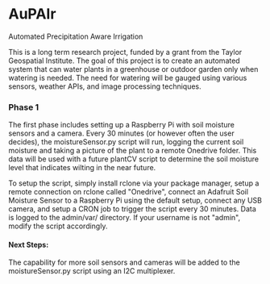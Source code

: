 # AuPAIr
Automated Precipitation Aware Irrigation

This is a long term research project, funded by a grant from the Taylor Geospatial Institute. The goal of this project is to create an automated system that can water plants in a greenhouse or outdoor garden only when watering is needed. The need for watering will be gauged using various sensors, weather APIs, and image processing techniques. 

### Phase 1

The first phase includes setting up a Raspberry Pi with soil moisture sensors and a camera. Every 30 minutes (or however often the user decides), the moistureSensor.py script will run, logging the current soil moisture and taking a picture of the plant to a remote Onedrive folder. This data will be used with a future plantCV script to determine the soil moisture level that indicates wilting in the near future.

To setup the script, simply install rclone via your package manager, setup a remote connection on rclone called "Onedrive", connect an Adafruit Soil Moisture Sensor to a Raspberry Pi using the default setup, connect any USB camera, and setup a CRON job to trigger the script every 30 minutes. Data is logged to the admin/var/<date> directory. If your username is not "admin", modify the script accordingly.

#### Next Steps:
The capability for more soil sensors and cameras will be added to the moistureSensor.py script using an I2C multiplexer.
